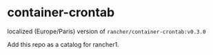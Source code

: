 # container-crontab

localized (Europe/Paris) version of ``rancher/container-crontab:v0.3.0``


Add this repo as a catalog for rancher1.
